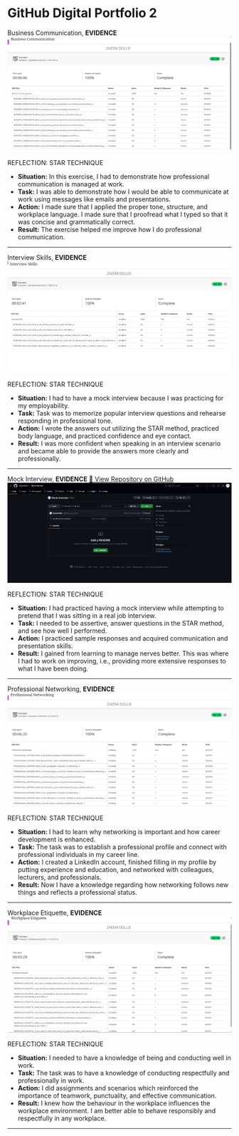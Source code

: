 GitHub Digital Portfolio 2
======

Business Communication,
**EVIDENCE**
![Business Communication](Business%20Communication.PNG)

REFLECTION: STAR TECHNIQUE
- **Situation:** In this exercise, I had to demonstrate how professional communication is managed at work.
- **Task:** I was able to demonstrate how I would be able to communicate at work using messages like emails and presentations.
- **Action:** I made sure that I applied the proper tone, structure, and workplace language. I made sure that I proofread what I typed so that it was concise and grammatically correct.
- **Result:** The exercise helped me improve how I do professional communication.

---

Interview Skills,
**EVIDENCE**
![Interview Skills](Interview%20Skills.PNG)

REFLECTION: STAR TECHNIQUE
- **Situation:** I had to have a mock interview because I was practicing for my employability.
- **Task:** Task was to memorize popular interview questions and rehearse responding in professional tone.
- **Action:** I wrote the answers out utilizing the STAR method, practiced body language, and practiced confidence and eye contact.
- **Result:** I was more confident when speaking in an interview scenario and became able to provide the answers more clearly and professionally.

---

Mock Interview,
**EVIDENCE**
[🔗 View Repository on GitHub](https://github.com/ZaeemDollie/Mock-Interview.git)
![Mock Interview](Mock%20Interview.PNG)

REFLECTION: STAR TECHNIQUE
- **Situation:** I had practiced having a mock interview while attempting to pretend that I was sitting in a real job interview.
- **Task:** I needed to be assertive, answer questions in the STAR method, and see how well I performed.
- **Action:** I practiced sample responses and acquired communication and presentation skills.
- **Result:** I gained from learning to manage nerves better. This was where I had to work on improving, i.e., providing more extensive responses to what I have been doing.

---

Professional Networking,
**EVIDENCE**
![Professional Networking](Professional%20Networking.PNG)

REFLECTION: STAR TECHNIQUE
- **Situation:** I had to learn why networking is important and how career development is enhanced.
- **Task:** The task was to establish a professional profile and connect with professional individuals in my career line.
- **Action:** I created a LinkedIn account, finished filling in my profile by putting experience and education, and networked with colleagues, lecturers, and professionals.
- **Result:** Now I have a knowledge regarding how networking follows new things and reflects a professional status.

---

Workplace Etiquette,
**EVIDENCE**
![Workplace Etiquette](Workplace%20Etiquette.PNG)

REFLECTION: STAR TECHNIQUE
- **Situation:** I needed to have a knowledge of being and conducting well in work.
- **Task:** The task was to have a knowledge of conducting respectfully and professionally in work.
- **Action:** I did assignments and scenarios which reinforced the importance of teamwork, punctuality, and effective communication.
- **Result:** I knew how the behaviour in the workplace influences the workplace environment. I am better able to behave responsibly and respectfully in any workplace.

---
